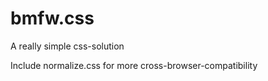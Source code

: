 # bmfw.css
A really simple css-solution

Include normalize.css for more cross-browser-compatibility
